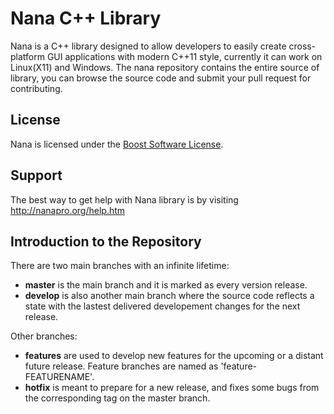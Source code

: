 # Nana C++ Library

Nana is a C++ library designed to allow developers to easily create cross-platform GUI applications with modern C++11 style, currently it can work on Linux(X11) and Windows. The nana repository contains the entire source of library, you can browse the source code and submit your pull request for contributing.

## License

Nana is licensed under the [Boost Software License].

[Boost Software License]: http://www.boost.org/LICENSE_1_0.txt

## Support

The best way to get help with Nana library is by visiting http://nanapro.org/help.htm

## Introduction to the Repository

There are two main branches with an infinite lifetime:
* **master** is the main branch and it is marked as every version release.
* **develop** is also another main branch where the source code reflects a state with the lastest delivered developement changes for the next release.

Other branches:
* **features** are used to develop new features for the upcoming or a distant future release. Feature branches are named as 'feature-FEATURENAME'.
* **hotfix** is meant to prepare for a new release, and fixes some bugs from the corresponding tag on the master branch.
